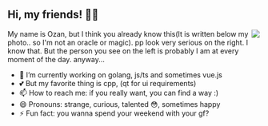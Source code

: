 ## Hi, my friends! 👋👋

<img align="right" src="https://media.giphy.com/media/PiQejEf31116URju4V/giphy.gif">
My name is Ozan, but I think you already know this(It is written below my photo.. so I'm not an oracle or magic).
pp look very serious on the right. I know that. But the person you see on the left is probably I am at every moment of the day. anyway...

- 🔭 I’m currently working on golang, js/ts and sometimes vue.js
- 💕 But my favorite thing is cpp, (qt for ui requirements) 
- 📫 How to reach me: if you really want, you can find a way :)
- 😄 Pronouns: strange, curious, talented 😳, sometimes happy
- ⚡ Fun fact: you wanna spend your weekend with your gf?
